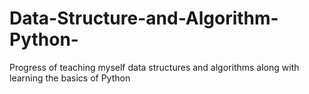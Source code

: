 # Data-Structure-and-Algorithm-Python-
Progress of teaching myself data structures and algorithms along with learning the basics of Python
